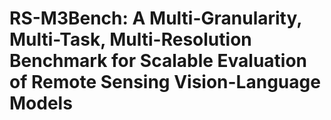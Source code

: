 # RS-M3Bench: A Multi-Granularity, Multi-Task, Multi-Resolution Benchmark for Scalable Evaluation of Remote Sensing Vision-Language Models

# 
